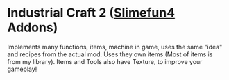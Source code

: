 # Industrial Craft 2 ([Slimefun4](https://github.com/Slimefun/Slimefun4) Addons)
  Implements many functions, items, machine in game, uses the same "idea"
and recipes from the actual mod. Uses they own items (Most of items is from my library).
  Items and Tools also have Texture, to improve your gameplay!
